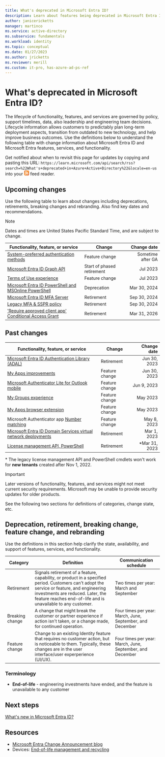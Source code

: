 ```yaml
---
title: What's deprecated in Microsoft Entra ID?
description: Learn about features being deprecated in Microsoft Entra ID
author: janicericketts
manager: martinco
ms.service: active-directory
ms.subservice: fundamentals
ms.workload: identity
ms.topic: conceptual
ms.date: 01/27/2023
ms.author: jricketts
ms.reviewer: merill
ms.custom: it-pro, has-azure-ad-ps-ref
---
```


# What's deprecated in Microsoft Entra ID?

The lifecycle of functionality, features, and services are governed by policy, support timelines, data, also leadership and engineering team decisions. Lifecycle information allows customers to predictably plan long-term deployment aspects, transition from outdated to new technology, and help improve business outcomes. Use the definitions below to understand the following table with change information about Microsoft Entra ID and Microsoft Entra features, services, and functionality. 

Get notified about when to revisit this page for updates by copying and pasting this URL: `https://learn.microsoft.com/api/search/rss?search=%22What's+deprecated+in+Azure+Active+Directory%22&locale=en-us` into your ![RSS feed reader icon](./media/whats-new/feed-icon-16x16.png) feed reader.

## Upcoming changes

Use the following table to learn about changes including deprecations, retirements, breaking changes and rebranding. Also find key dates and recommendations.

   > [!NOTE]
   > Dates and times are United States Pacific Standard Time, and are subject to change. 

|Functionality, feature, or service|Change|Change date |
|---|---|---:|
|[System-preferred authentication methods](../authentication/concept-system-preferred-multifactor-authentication.md)|Feature change|Sometime after GA|
|[Microsoft Entra ID Graph API](https://aka.ms/aadgraphupdate)|Start of phased retirement|Jul 2023|
|[Terms of Use experience](https://techcommunity.microsoft.com/t5/microsoft-entra-azure-ad-blog/microsoft-entra-change-announcements-march-2023-train/ba-p/2967448)|Feature change|Jul 2023|
|[Microsoft Entra ID PowerShell and MSOnline PowerShell](https://aka.ms/aadgraphupdate)|Deprecation|Mar 30, 2024|
|[Microsoft Entra ID MFA Server](https://techcommunity.microsoft.com/t5/microsoft-entra-azure-ad-blog/microsoft-entra-change-announcements-march-2023-train/ba-p/2967448)|Retirement|Sep 30, 2024|
|[Legacy MFA & SSPR policy](https://techcommunity.microsoft.com/t5/microsoft-entra-azure-ad-blog/microsoft-entra-change-announcements-march-2023-train/ba-p/2967448)|Retirement|Sep 30, 2024|
|['Require approved client app' Conditional Access Grant](https://aka.ms/RetireApprovedClientApp)|Retirement|Mar 31, 2026|


## Past changes

|Functionality, feature, or service|Change|Change date |
|---|---|---:|
|[Microsoft Entra ID Authentication Library (ADAL)](https://techcommunity.microsoft.com/t5/microsoft-entra-azure-ad-blog/microsoft-entra-change-announcements-march-2023-train/ba-p/2967448)|Retirement|Jun 30, 2023|
|[My Apps improvements](https://techcommunity.microsoft.com/t5/microsoft-entra-azure-ad-blog/microsoft-entra-change-announcements-march-2023-train/ba-p/2967448)|Feature change|Jun 30, 2023|
|[Microsoft Authenticator Lite for Outlook mobile](../../active-directory/authentication/how-to-mfa-authenticator-lite.md)|Feature change|Jun 9, 2023|
|[My Groups experience](https://techcommunity.microsoft.com/t5/microsoft-entra-azure-ad-blog/microsoft-entra-change-announcements-march-2023-train/ba-p/2967448)|Feature change|May 2023|
|[My Apps browser extension](https://techcommunity.microsoft.com/t5/microsoft-entra-azure-ad-blog/microsoft-entra-change-announcements-march-2023-train/ba-p/2967448)|Feature change|May 2023|
|Microsoft Authenticator app [Number matching](../authentication/how-to-mfa-number-match.md)|Feature change|May 8, 2023|
|[Microsoft Entra ID Domain Services virtual network deployments](../../active-directory-domain-services/overview.md)|Retirement|Mar 1, 2023|
|[License management API, PowerShell](https://techcommunity.microsoft.com/t5/microsoft-entra-azure-ad-blog/migrate-your-apps-to-access-the-license-managements-apis-from/ba-p/2464366)|Retirement|*Mar 31, 2023|

\* The legacy license management API and PowerShell cmdlets won't work for **new tenants** created after Nov 1, 2022.


   > [!IMPORTANT]
   > Later versions of functionality, features, and services might not meet current security requirements. Microsoft may be unable to provide security updates for older products. 

See the following two sections for definitions of categories, change state, etc.

## Deprecation, retirement, breaking change, feature change, and rebranding

Use the definitions in this section help clarify the state, availability, and support of features, services, and functionality. 

|Category|Definition|Communication schedule|
|---|---|---|
|Retirement|Signals retirement of a feature, capability, or product in a specified period. Customers can't adopt the service or feature, and engineering investments are reduced. Later, the feature reaches end-of-life and is unavailable to any customer.|Two times per year: March and September|
|Breaking change|A change that might break the customer or partner experience if action isn't taken, or a change made, for continued operation.|Four times per year: March, June, September, and December|
|Feature change|Change to an existing Identity feature that requires no customer action, but is noticeable to them. Typically, these changes are in the user interface/user experperience (UI/UX).|Four times per year: March, June, September, and December|

### Terminology

* **End-of-life** - engineering investments have ended, and the feature is unavailable to any customer

## Next steps
[What's new in Microsoft Entra ID?](../../active-directory/fundamentals/whats-new.md)

## Resources
* [Microsoft Entra Change Announcement blog](https://techcommunity.microsoft.com/t5/microsoft-entra-azure-ad-blog/microsoft-entra-change-announcements-november-2022-train/ba-p/2967452)
* Devices: [End-of-life management and recycling](https://www.microsoft.com/legal/compliance/recycling)
